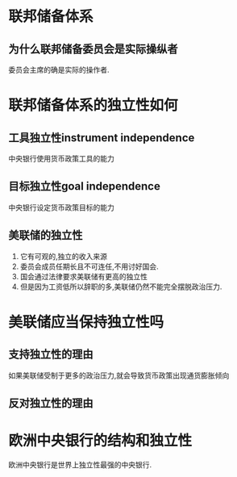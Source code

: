 
#  联邦储备体系

## 为什么联邦储备委员会是实际操纵者

委员会主席的确是实际的操作者.

# 联邦储备体系的独立性如何

## 工具独立性instrument independence

中央银行使用货币政策工具的能力

## 目标独立性goal independence

中央银行设定货币政策目标的能力

## 美联储的独立性

1. 它有可观的,独立的收入来源
2. 委员会成员任期长且不可连任,不用讨好国会.
3. 国会通过法律要求美联储有更高的独立性
4. 但是因为工资低所以辞职的多,美联储仍然不能完全摆脱政治压力.

# 美联储应当保持独立性吗

## 支持独立性的理由

如果美联储受制于更多的政治压力,就会导致货币政策出现通货膨胀倾向

## 反对独立性的理由


# 欧洲中央银行的结构和独立性

欧洲中央银行是世界上独立性最强的中央银行.